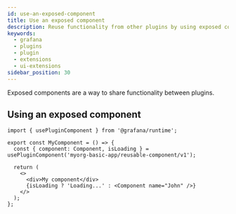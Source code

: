 ```yaml
---
id: use-an-exposed-component
title: Use an exposed component
description: Reuse functionality from other plugins by using exposed components
keywords:
  - grafana
  - plugins
  - plugin
  - extensions
  - ui-extensions
sidebar_position: 30
---
```


Exposed components are a way to share functionality between plugins.

## Using an exposed component

```tsx
import { usePluginComponent } from '@grafana/runtime';

export const MyComponent = () => {
  const { component: Component, isLoading } = usePluginComponent('myorg-basic-app/reusable-component/v1');

  return (
    <>
      <div>My component</div>
      {isLoading ? 'Loading...' : <Component name="John" />}
    </>
  );
};
```
